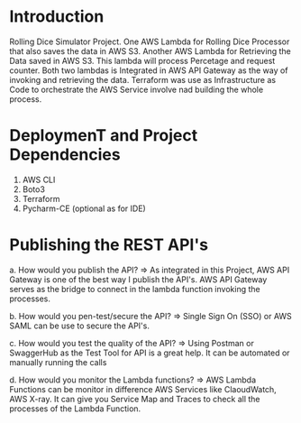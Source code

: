 # Introduction 
Rolling Dice Simulator Project.
One AWS Lambda for Rolling Dice Processor that also saves the data in AWS S3. Another AWS Lambda for Retrieving the Data saved in AWS S3. This lambda will process Percetage and  request counter.
Both two lambdas is Integrated in AWS API Gateway as the way of invoking and retrieving the data.
Terraform was use as Infrastructure as Code to orchestrate the AWS Service involve nad building the whole process.


# DeploymenT and Project Dependencies
1. AWS CLI
2. Boto3
3. Terraform
4. Pycharm-CE (optional as for IDE)

# Publishing the REST API's
a. How would you publish the API?
=> As integrated in this Project, AWS API Gateway is one of the best way I publish the API's. AWS API Gateway serves as the bridge to connect in the lambda function invoking the processes.

b. How would you pen-test/secure the API?
=> Single Sign On (SSO) or AWS SAML can be use to secure the API's.

c. How would you test the quality of the API?
=> Using Postman or SwaggerHub as the Test Tool for API is a great help. It can be automated or manually running the calls

d. How would you monitor the Lambda functions?
=> AWS Lambda Functions can be monitor in difference AWS Services like ClaoudWatch, AWS X-ray. It can give you Service Map and Traces to check all the processes of the Lambda Function.